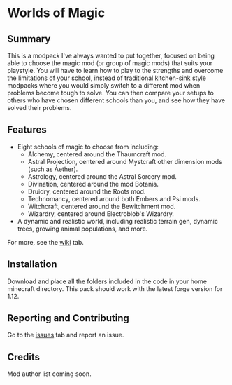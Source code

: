 # Worlds of Magic
## Summary
This is a modpack I've always wanted to put together, focused on being able to choose the magic mod (or group of magic mods)
that suits your playstyle. You will have to learn how to play to the strengths and overcome the limitations of your school,
instead of traditional kitchen-sink style modpacks where you would simply switch to a different mod when problems become tough
to solve. You can then compare your setups to others who have chosen different schools than you, and see how they have solved
their problems.

## Features
- Eight schools of magic to choose from including:
  - Alchemy, centered around the Thaumcraft mod.
  - Astral Projection, centered around Mystcraft other dimension mods (such as Aether).
  - Astrology, centered around the Astral Sorcery mod.
  - Divination, centered around the mod Botania.
  - Druidry, centered around the Roots mod.
  - Technomancy, centered around both Embers and Psi mods.
  - Witchcraft, centered around the Bewitchment mod.
  - Wizardry, centered around Electroblob's Wizardry.
- A dynamic and realistic world, including realistic terrain gen, dynamic trees, growing animal populations, and more.

For more, see the [wiki](https://github.com/soundeffects/worlds-of-magic-modpack/wiki) tab.

## Installation
Download and place all the folders included in the code in your home minecraft directory.
This pack should work with the latest forge version for 1.12.

## Reporting and Contributing
Go to the [issues](https://github.com/soundeffects/worlds-of-magic-modpack/issues) tab and report an issue.

## Credits
Mod author list coming soon.

